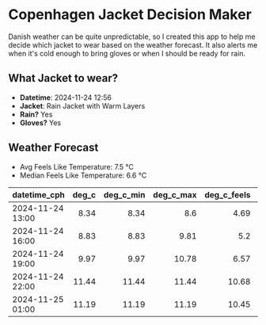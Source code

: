 
# Copenhagen Jacket Decision Maker

Danish weather can be quite unpredictable, so I created this app to help me decide which jacket to wear based on the weather forecast. 
It also alerts me when it's cold enough to bring gloves or when I should be ready for rain.

## What Jacket to wear?

- **Datetime**: 2024-11-24 12:56
- **Jacket**: Rain Jacket with Warm Layers
- **Rain?** Yes
- **Gloves?** Yes

## Weather Forecast
- Avg Feels Like Temperature: 7.5 °C
- Median Feels Like Temperature: 6.6 °C

| datetime_cph     |   deg_c |   deg_c_min |   deg_c_max |   deg_c_feels | weather   | wind   | rain   |
|:-----------------|--------:|------------:|------------:|--------------:|:----------|:-------|:-------|
| 2024-11-24 13:00 |    8.34 |        8.34 |        8.6  |          4.69 | Rain      | High   | Medium |
| 2024-11-24 16:00 |    8.83 |        8.83 |        9.81 |          5.2  | Rain      | High   | Low    |
| 2024-11-24 19:00 |    9.97 |        9.97 |       10.78 |          6.57 | Clouds    | High   | None   |
| 2024-11-24 22:00 |   11.44 |       11.44 |       11.44 |         10.68 | Clouds    | High   | None   |
| 2024-11-25 01:00 |   11.19 |       11.19 |       11.19 |         10.45 | Clouds    | High   | None   |
        